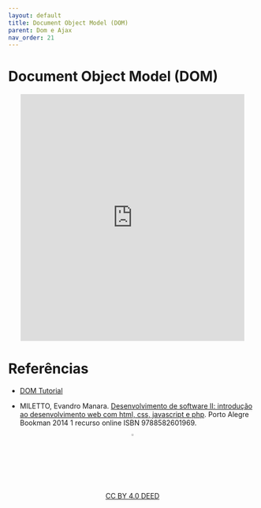 ```yaml
---
layout: default
title: Document Object Model (DOM)
parent: Dom e Ajax
nav_order: 21
---
```


# Document Object Model (DOM)

<center>
<iframe src="https://cpw2.rpmhub.dev/dom/slides/index.html#/" title="Document Object Model" width="90%" height="500" style="border:none;"></iframe>
</center>

# Referências

* [DOM Tutorial](https://www.w3schools.com/js/js_htmldom.asp)

* MILETTO, Evandro Manara. [Desenvolvimento de software II: introdução ao desenvolvimento web com html, css, javascript e php](https://biblioteca.ifrs.edu.br/pergamum_ifrs/biblioteca_s/acesso_login.php?cod_acervo_acessibilidade=5020682&acesso=aHR0cHM6Ly9pbnRlZ3JhZGEubWluaGFiaWJsaW90ZWNhLmNvbS5ici9ib29rcy85Nzg4NTgyNjAxOTY5&label=acesso%20restrito). Porto Alegre Bookman 2014 1 recurso online ISBN 9788582601969.

<center>
<a href="https://github.com/rodrigoprestesmachado" target="blanck"><img src="../imgs/logo.png" alt="Rodrigo Prestes Machado" width="3%" height="3%" border=0 style="border:0; text-decoration:none; outline:none"></a><br/>
<a rel="license" href="http://creativecommons.org/licenses/by/4.0/">CC BY 4.0 DEED</a>
